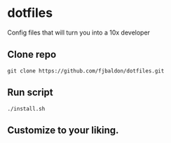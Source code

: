 # dotfiles
Config files that will turn you into a 10x developer

## Clone repo
`git clone https://github.com/fjbaldon/dotfiles.git`

## Run script

`./install.sh`

## Customize to your liking.
